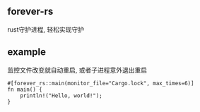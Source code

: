 ## forever-rs
rust守护进程, 轻松实现守护

## example 
监控文件改变就自动重启, 或者子进程意外退出重启
```
#[forever_rs::main(monitor_file="Cargo.lock", max_times=6)]
fn main() {
    println!("Hello, world!");
}
```